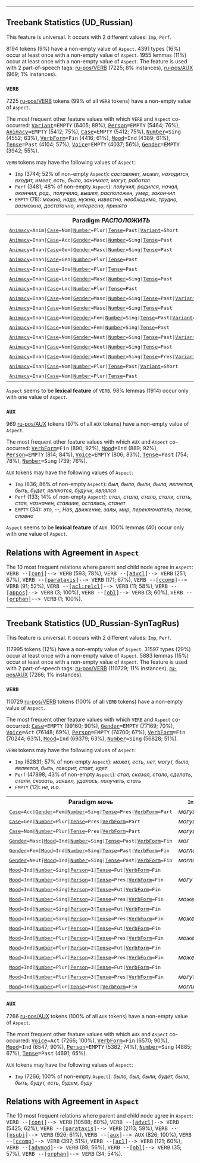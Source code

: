 

--------------------------------------------------------------------------------

## Treebank Statistics (UD_Russian)

This feature is universal.
It occurs with 2 different values: `Imp`, `Perf`.

8194 tokens (9%) have a non-empty value of `Aspect`.
4391 types (16%) occur at least once with a non-empty value of `Aspect`.
1955 lemmas (11%) occur at least once with a non-empty value of `Aspect`.
The feature is used with 2 part-of-speech tags: [ru-pos/VERB]() (7225; 8% instances), [ru-pos/AUX]() (969; 1% instances).

### `VERB`

7225 [ru-pos/VERB]() tokens (99% of all `VERB` tokens) have a non-empty value of `Aspect`.

The most frequent other feature values with which `VERB` and `Aspect` co-occurred: <tt><a href="Variant.html">Variant</a>=EMPTY</tt> (6405; 89%), <tt><a href="Person.html">Person</a>=EMPTY</tt> (5464; 76%), <tt><a href="Animacy.html">Animacy</a>=EMPTY</tt> (5412; 75%), <tt><a href="Case.html">Case</a>=EMPTY</tt> (5412; 75%), <tt><a href="Number.html">Number</a>=Sing</tt> (4552; 63%), <tt><a href="VerbForm.html">VerbForm</a>=Fin</tt> (4416; 61%), <tt><a href="Mood.html">Mood</a>=Ind</tt> (4389; 61%), <tt><a href="Tense.html">Tense</a>=Past</tt> (4104; 57%), <tt><a href="Voice.html">Voice</a>=EMPTY</tt> (4037; 56%), <tt><a href="Gender.html">Gender</a>=EMPTY</tt> (3942; 55%).

`VERB` tokens may have the following values of `Aspect`:

* `Imp` (3744; 52% of non-empty `Aspect`): <em>составляет, может, находится, входит, имеет, есть, было, занимает, могут, работал</em>
* `Perf` (3481; 48% of non-empty `Aspect`): <em>получил, родился, начал, окончил, род., получила, вышел, расположен, умер, закончил</em>
* `EMPTY` (78): <em>можно, надо, нужно, известно, необходимо, трудно, возможно, достаточно, интересно, принято</em>

<table>
  <tr><th>Paradigm <i>РАСПОЛОЖИТЬ</i></th><th><tt>Imp</tt></th><th><tt>Perf</tt></th></tr>
  <tr><td><tt><a href="Animacy.html">Animacy</a>=Anim|<a href="Case.html">Case</a>=Nom|<a href="Number.html">Number</a>=Plur|<a href="Tense.html">Tense</a>=Past|<a href="Variant.html">Variant</a>=Short</tt></td><td></td><td><em>расположены</em></td></tr>
  <tr><td><tt><a href="Animacy.html">Animacy</a>=Inan|<a href="Case.html">Case</a>=Acc|<a href="Gender.html">Gender</a>=Masc|<a href="Number.html">Number</a>=Sing|<a href="Tense.html">Tense</a>=Past</tt></td><td></td><td><em>расположенный</em></td></tr>
  <tr><td><tt><a href="Animacy.html">Animacy</a>=Inan|<a href="Case.html">Case</a>=Gen|<a href="Gender.html">Gender</a>=Masc|<a href="Number.html">Number</a>=Sing|<a href="Tense.html">Tense</a>=Past</tt></td><td></td><td><em>расположенного</em></td></tr>
  <tr><td><tt><a href="Animacy.html">Animacy</a>=Inan|<a href="Case.html">Case</a>=Gen|<a href="Number.html">Number</a>=Plur|<a href="Tense.html">Tense</a>=Past</tt></td><td></td><td><em>расположенных</em></td></tr>
  <tr><td><tt><a href="Animacy.html">Animacy</a>=Inan|<a href="Case.html">Case</a>=Ins|<a href="Number.html">Number</a>=Plur|<a href="Tense.html">Tense</a>=Past</tt></td><td></td><td><em>расположенными</em></td></tr>
  <tr><td><tt><a href="Animacy.html">Animacy</a>=Inan|<a href="Case.html">Case</a>=Loc|<a href="Gender.html">Gender</a>=Masc|<a href="Number.html">Number</a>=Sing|<a href="Tense.html">Tense</a>=Past</tt></td><td></td><td><em>расположенном</em></td></tr>
  <tr><td><tt><a href="Animacy.html">Animacy</a>=Inan|<a href="Case.html">Case</a>=Loc|<a href="Number.html">Number</a>=Plur|<a href="Tense.html">Tense</a>=Past</tt></td><td></td><td><em>расположенных</em></td></tr>
  <tr><td><tt><a href="Animacy.html">Animacy</a>=Inan|<a href="Case.html">Case</a>=Nom|<a href="Gender.html">Gender</a>=Masc|<a href="Number.html">Number</a>=Sing|<a href="Tense.html">Tense</a>=Past|<a href="Variant.html">Variant</a>=Short</tt></td><td></td><td><em>расположен</em></td></tr>
  <tr><td><tt><a href="Animacy.html">Animacy</a>=Inan|<a href="Case.html">Case</a>=Nom|<a href="Gender.html">Gender</a>=Masc|<a href="Number.html">Number</a>=Sing|<a href="Tense.html">Tense</a>=Past</tt></td><td></td><td><em>расположенный</em></td></tr>
  <tr><td><tt><a href="Animacy.html">Animacy</a>=Inan|<a href="Case.html">Case</a>=Nom|<a href="Gender.html">Gender</a>=Fem|<a href="Number.html">Number</a>=Sing|<a href="Tense.html">Tense</a>=Past|<a href="Variant.html">Variant</a>=Short</tt></td><td></td><td><em>расположена</em></td></tr>
  <tr><td><tt><a href="Animacy.html">Animacy</a>=Inan|<a href="Case.html">Case</a>=Nom|<a href="Gender.html">Gender</a>=Fem|<a href="Number.html">Number</a>=Sing|<a href="Tense.html">Tense</a>=Past</tt></td><td></td><td><em>расположенная</em></td></tr>
  <tr><td><tt><a href="Animacy.html">Animacy</a>=Inan|<a href="Case.html">Case</a>=Nom|<a href="Gender.html">Gender</a>=Neut|<a href="Number.html">Number</a>=Sing|<a href="Tense.html">Tense</a>=Past|<a href="Variant.html">Variant</a>=Short</tt></td><td></td><td><em>расположено</em></td></tr>
  <tr><td><tt><a href="Animacy.html">Animacy</a>=Inan|<a href="Case.html">Case</a>=Nom|<a href="Gender.html">Gender</a>=Neut|<a href="Number.html">Number</a>=Sing|<a href="Tense.html">Tense</a>=Past</tt></td><td></td><td><em>расположенное</em></td></tr>
  <tr><td><tt><a href="Animacy.html">Animacy</a>=Inan|<a href="Case.html">Case</a>=Nom|<a href="Gender.html">Gender</a>=Neut|<a href="Number.html">Number</a>=Sing|<a href="Tense.html">Tense</a>=Pres|<a href="Variant.html">Variant</a>=Short</tt></td><td><em>расположено</em></td><td></td></tr>
  <tr><td><tt><a href="Animacy.html">Animacy</a>=Inan|<a href="Case.html">Case</a>=Nom|<a href="Number.html">Number</a>=Plur|<a href="Tense.html">Tense</a>=Past|<a href="Variant.html">Variant</a>=Short</tt></td><td><em>расположены</em></td><td><em>расположены</em></td></tr>
  <tr><td><tt><a href="Animacy.html">Animacy</a>=Inan|<a href="Case.html">Case</a>=Nom|<a href="Number.html">Number</a>=Plur|<a href="Tense.html">Tense</a>=Past</tt></td><td></td><td><em>расположенные</em></td></tr>
</table>

`Aspect` seems to be **lexical feature** of `VERB`. 98% lemmas (1914) occur only with one value of `Aspect`.

### `AUX`

969 [ru-pos/AUX]() tokens (97% of all `AUX` tokens) have a non-empty value of `Aspect`.

The most frequent other feature values with which `AUX` and `Aspect` co-occurred: <tt><a href="VerbForm.html">VerbForm</a>=Fin</tt> (890; 92%), <tt><a href="Mood.html">Mood</a>=Ind</tt> (889; 92%), <tt><a href="Person.html">Person</a>=EMPTY</tt> (814; 84%), <tt><a href="Voice.html">Voice</a>=EMPTY</tt> (806; 83%), <tt><a href="Tense.html">Tense</a>=Past</tt> (754; 78%), <tt><a href="Number.html">Number</a>=Sing</tt> (739; 76%).

`AUX` tokens may have the following values of `Aspect`:

* `Imp` (836; 86% of non-empty `Aspect`): <em>был, было, были, была, является, быть, будет, являются, будучи, являлся</em>
* `Perf` (133; 14% of non-empty `Aspect`): <em>стал, стала, стало, стали, стать, став, назначен, ставшие, остались, станет</em>
* `EMPTY` (34): <em>это, --, Has, движение, залы, мир, переключатель, песни, словно</em>

`Aspect` seems to be **lexical feature** of `AUX`. 100% lemmas (40) occur only with one value of `Aspect`.

## Relations with Agreement in `Aspect`

The 10 most frequent relations where parent and child node agree in `Aspect`:
<tt>VERB --[<a href="../dep/conj.html">conj</a>]--> VERB</tt> (593; 78%),
<tt>VERB --[<a href="../dep/advcl.html">advcl</a>]--> VERB</tt> (251; 67%),
<tt>VERB --[<a href="../dep/parataxis.html">parataxis</a>]--> VERB</tt> (171; 67%),
<tt>VERB --[<a href="../dep/ccomp.html">ccomp</a>]--> VERB</tt> (91; 52%),
<tt>VERB --[<a href="../dep/acl:relcl.html">acl:relcl</a>]--> VERB</tt> (11; 58%),
<tt>VERB --[<a href="../dep/appos.html">appos</a>]--> VERB</tt> (3; 100%),
<tt>VERB --[<a href="../dep/obl.html">obl</a>]--> VERB</tt> (3; 60%),
<tt>VERB --[<a href="../dep/orphan.html">orphan</a>]--> VERB</tt> (1; 100%).



--------------------------------------------------------------------------------

## Treebank Statistics (UD_Russian-SynTagRus)

This feature is universal.
It occurs with 2 different values: `Imp`, `Perf`.

117995 tokens (12%) have a non-empty value of `Aspect`.
31597 types (29%) occur at least once with a non-empty value of `Aspect`.
5883 lemmas (15%) occur at least once with a non-empty value of `Aspect`.
The feature is used with 2 part-of-speech tags: [ru-pos/VERB]() (110729; 11% instances), [ru-pos/AUX]() (7266; 1% instances).

### `VERB`

110729 [ru-pos/VERB]() tokens (100% of all `VERB` tokens) have a non-empty value of `Aspect`.

The most frequent other feature values with which `VERB` and `Aspect` co-occurred: <tt><a href="Case.html">Case</a>=EMPTY</tt> (99160; 90%), <tt><a href="Gender.html">Gender</a>=EMPTY</tt> (77169; 70%), <tt><a href="Voice.html">Voice</a>=Act</tt> (76148; 69%), <tt><a href="Person.html">Person</a>=EMPTY</tt> (74700; 67%), <tt><a href="VerbForm.html">VerbForm</a>=Fin</tt> (70244; 63%), <tt><a href="Mood.html">Mood</a>=Ind</tt> (69379; 63%), <tt><a href="Number.html">Number</a>=Sing</tt> (56828; 51%).

`VERB` tokens may have the following values of `Aspect`:

* `Imp` (62831; 57% of non-empty `Aspect`): <em>может, есть, нет, могут, было, является, быть, говорит, стоит, идет</em>
* `Perf` (47898; 43% of non-empty `Aspect`): <em>стал, сказал, стало, сделать, стали, сказать, заявил, удалось, получить, стать</em>
* `EMPTY` (12): <em>не, и.о.</em>

<table>
  <tr><th>Paradigm <i>мочь</i></th><th><tt>Imp</tt></th><th><tt>Perf</tt></th></tr>
  <tr><td><tt><a href="Case.html">Case</a>=Acc|<a href="Gender.html">Gender</a>=Fem|<a href="Number.html">Number</a>=Sing|<a href="Tense.html">Tense</a>=Pres|<a href="VerbForm.html">VerbForm</a>=Part</tt></td><td><em>могущую</em></td><td></td></tr>
  <tr><td><tt><a href="Case.html">Case</a>=Gen|<a href="Number.html">Number</a>=Plur|<a href="Tense.html">Tense</a>=Pres|<a href="VerbForm.html">VerbForm</a>=Part</tt></td><td><em>могущих</em></td><td></td></tr>
  <tr><td><tt><a href="Case.html">Case</a>=Nom|<a href="Number.html">Number</a>=Plur|<a href="Tense.html">Tense</a>=Pres|<a href="VerbForm.html">VerbForm</a>=Part</tt></td><td><em>могущие</em></td><td></td></tr>
  <tr><td><tt><a href="Gender.html">Gender</a>=Masc|<a href="Mood.html">Mood</a>=Ind|<a href="Number.html">Number</a>=Sing|<a href="Tense.html">Tense</a>=Past|<a href="VerbForm.html">VerbForm</a>=Fin</tt></td><td><em>мог</em></td><td><em>смог</em></td></tr>
  <tr><td><tt><a href="Gender.html">Gender</a>=Fem|<a href="Mood.html">Mood</a>=Ind|<a href="Number.html">Number</a>=Sing|<a href="Tense.html">Tense</a>=Past|<a href="VerbForm.html">VerbForm</a>=Fin</tt></td><td><em>могла</em></td><td><em>смогла</em></td></tr>
  <tr><td><tt><a href="Gender.html">Gender</a>=Neut|<a href="Mood.html">Mood</a>=Ind|<a href="Number.html">Number</a>=Sing|<a href="Tense.html">Tense</a>=Past|<a href="VerbForm.html">VerbForm</a>=Fin</tt></td><td><em>могло</em></td><td><em>смогло</em></td></tr>
  <tr><td><tt><a href="Mood.html">Mood</a>=Ind|<a href="Number.html">Number</a>=Sing|<a href="Person.html">Person</a>=1|<a href="Tense.html">Tense</a>=Fut|<a href="VerbForm.html">VerbForm</a>=Fin</tt></td><td></td><td><em>смогу</em></td></tr>
  <tr><td><tt><a href="Mood.html">Mood</a>=Ind|<a href="Number.html">Number</a>=Sing|<a href="Person.html">Person</a>=1|<a href="Tense.html">Tense</a>=Pres|<a href="VerbForm.html">VerbForm</a>=Fin</tt></td><td><em>могу</em></td><td></td></tr>
  <tr><td><tt><a href="Mood.html">Mood</a>=Ind|<a href="Number.html">Number</a>=Sing|<a href="Person.html">Person</a>=2|<a href="Tense.html">Tense</a>=Fut|<a href="VerbForm.html">VerbForm</a>=Fin</tt></td><td></td><td><em>сможешь</em></td></tr>
  <tr><td><tt><a href="Mood.html">Mood</a>=Ind|<a href="Number.html">Number</a>=Sing|<a href="Person.html">Person</a>=2|<a href="Tense.html">Tense</a>=Pres|<a href="VerbForm.html">VerbForm</a>=Fin</tt></td><td><em>можешь</em></td><td></td></tr>
  <tr><td><tt><a href="Mood.html">Mood</a>=Ind|<a href="Number.html">Number</a>=Sing|<a href="Person.html">Person</a>=3|<a href="Tense.html">Tense</a>=Fut|<a href="VerbForm.html">VerbForm</a>=Fin</tt></td><td></td><td><em>сможет</em></td></tr>
  <tr><td><tt><a href="Mood.html">Mood</a>=Ind|<a href="Number.html">Number</a>=Sing|<a href="Person.html">Person</a>=3|<a href="Tense.html">Tense</a>=Pres|<a href="VerbForm.html">VerbForm</a>=Fin</tt></td><td><em>может</em></td><td></td></tr>
  <tr><td><tt><a href="Mood.html">Mood</a>=Ind|<a href="Number.html">Number</a>=Plur|<a href="Person.html">Person</a>=1|<a href="Tense.html">Tense</a>=Fut|<a href="VerbForm.html">VerbForm</a>=Fin</tt></td><td></td><td><em>сможем</em></td></tr>
  <tr><td><tt><a href="Mood.html">Mood</a>=Ind|<a href="Number.html">Number</a>=Plur|<a href="Person.html">Person</a>=1|<a href="Tense.html">Tense</a>=Pres|<a href="VerbForm.html">VerbForm</a>=Fin</tt></td><td><em>можем</em></td><td></td></tr>
  <tr><td><tt><a href="Mood.html">Mood</a>=Ind|<a href="Number.html">Number</a>=Plur|<a href="Person.html">Person</a>=2|<a href="Tense.html">Tense</a>=Fut|<a href="VerbForm.html">VerbForm</a>=Fin</tt></td><td></td><td><em>сможете</em></td></tr>
  <tr><td><tt><a href="Mood.html">Mood</a>=Ind|<a href="Number.html">Number</a>=Plur|<a href="Person.html">Person</a>=2|<a href="Tense.html">Tense</a>=Pres|<a href="VerbForm.html">VerbForm</a>=Fin</tt></td><td><em>можете</em></td><td></td></tr>
  <tr><td><tt><a href="Mood.html">Mood</a>=Ind|<a href="Number.html">Number</a>=Plur|<a href="Person.html">Person</a>=3|<a href="Tense.html">Tense</a>=Fut|<a href="VerbForm.html">VerbForm</a>=Fin</tt></td><td></td><td><em>смогут</em></td></tr>
  <tr><td><tt><a href="Mood.html">Mood</a>=Ind|<a href="Number.html">Number</a>=Plur|<a href="Person.html">Person</a>=3|<a href="Tense.html">Tense</a>=Pres|<a href="VerbForm.html">VerbForm</a>=Fin</tt></td><td><em>могут</em></td><td></td></tr>
  <tr><td><tt><a href="Mood.html">Mood</a>=Ind|<a href="Number.html">Number</a>=Plur|<a href="Tense.html">Tense</a>=Past|<a href="VerbForm.html">VerbForm</a>=Fin</tt></td><td><em>могли</em></td><td><em>смогли</em></td></tr>
</table>

### `AUX`

7266 [ru-pos/AUX]() tokens (100% of all `AUX` tokens) have a non-empty value of `Aspect`.

The most frequent other feature values with which `AUX` and `Aspect` co-occurred: <tt><a href="Voice.html">Voice</a>=Act</tt> (7266; 100%), <tt><a href="VerbForm.html">VerbForm</a>=Fin</tt> (6570; 90%), <tt><a href="Mood.html">Mood</a>=Ind</tt> (6547; 90%), <tt><a href="Person.html">Person</a>=EMPTY</tt> (5382; 74%), <tt><a href="Number.html">Number</a>=Sing</tt> (4885; 67%), <tt><a href="Tense.html">Tense</a>=Past</tt> (4691; 65%).

`AUX` tokens may have the following values of `Aspect`:

* `Imp` (7266; 100% of non-empty `Aspect`): <em>было, был, были, будет, была, быть, будут, есть, будем, буду</em>

## Relations with Agreement in `Aspect`

The 10 most frequent relations where parent and child node agree in `Aspect`:
<tt>VERB --[<a href="../dep/conj.html">conj</a>]--> VERB</tt> (10588; 80%),
<tt>VERB --[<a href="../dep/advcl.html">advcl</a>]--> VERB</tt> (5425; 62%),
<tt>VERB --[<a href="../dep/parataxis.html">parataxis</a>]--> VERB</tt> (2113; 59%),
<tt>VERB --[<a href="../dep/nsubj.html">nsubj</a>]--> VERB</tt> (926; 61%),
<tt>VERB --[<a href="../dep/aux.html">aux</a>]--> AUX</tt> (826; 100%),
<tt>VERB --[<a href="../dep/ccomp.html">ccomp</a>]--> VERB</tt> (397; 51%),
<tt>VERB --[<a href="../dep/acl.html">acl</a>]--> VERB</tt> (121; 60%),
<tt>VERB --[<a href="../dep/advmod.html">advmod</a>]--> VERB</tt> (88; 56%),
<tt>VERB --[<a href="../dep/obl.html">obl</a>]--> VERB</tt> (35; 57%),
<tt>VERB --[<a href="../dep/orphan.html">orphan</a>]--> VERB</tt> (34; 54%).

